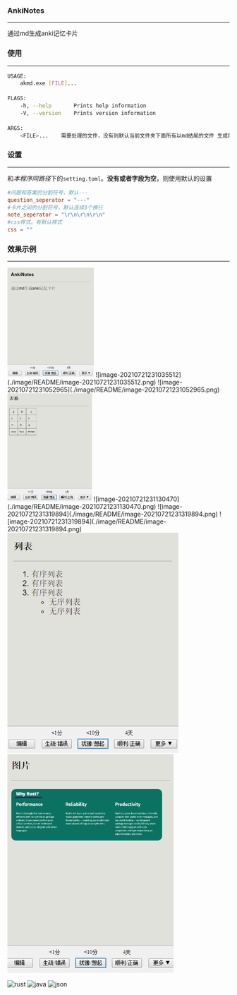 ### AnkiNotes

---

通过md生成anki记忆卡片



### 使用

---

```sh
USAGE:
    akmd.exe [FILE]...

FLAGS:
    -h, --help       Prints help information
    -V, --version    Prints version information

ARGS:
    <FILE>...    需要处理的文件，没有则默认当前文件夹下面所有以md结尾的文件 生成同名的apkg文件
```



### 设置

---

和*本程序同路径*下的`setting.toml`。**没有或者字段为空**，则使用默认的设置

```toml
#问题和答案的分割符号，默认---
question_seperator = "---"
#卡片之间的分割符号，默认连续3个换行
note_seperator = "\r\n\r\n\r\n"
#css样式。有默认样式
css = ""
```



### 效果示例

---

<img src="./image/README/image-20210721231005564.png" alt="image-20210721231005564" style="zoom: 50%;" />
![image-20210721231035512](./image/README/image-20210721231035512.png)
![image-20210721231052965](./image/README/image-20210721231052965.png)

<img src="./image/README/image-20210721231110394.png" alt="image-20210721231110394" style="zoom:50%;" />
![image-20210721231130470](./image/README/image-20210721231130470.png)
![image-20210721231319894](./image/README/image-20210721231319894.png)
![image-20210721231319894](./image/README/image-20210721231319894.png)
<img src="./image/README/image-20210721231130470.png" alt="image-20210721231130470" />
<img src="./image/README/image-20210721231202988.png" alt="image-20210721231202988" />


![rust](https://github.com/HuangJinAmm/AnkiNotes_md/blob/main/image/README/rust.png)
![java](https://github.com/HuangJinAmm/AnkiNotes_md/blob/main/image/README/java.png)
![json](https://github.com/HuangJinAmm/AnkiNotes_md/blob/main/image/README/json.png)
